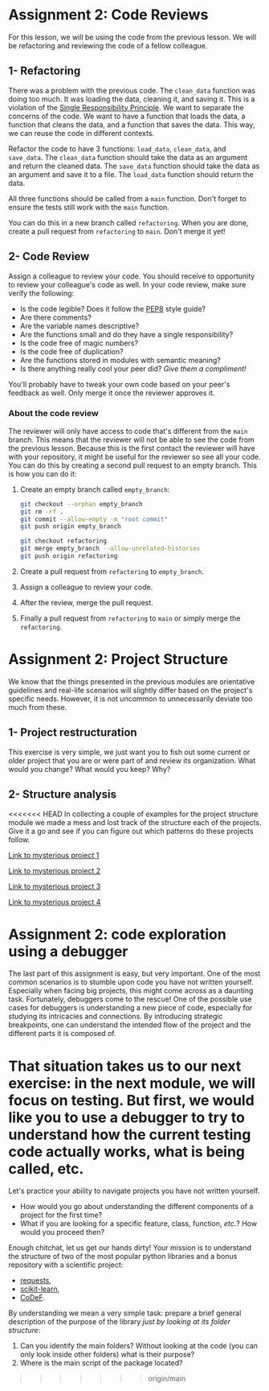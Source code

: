 # Assignment 2: Code Reviews

For this lesson, we will be using the code from the previous lesson. We will be refactoring and reviewing the code of a fellow colleague.

## 1- Refactoring

There was a problem with the previous code. The `clean_data` function was doing too much. It was loading the data, cleaning it, and saving it. This is a violation of the [Single Responsibility Principle](https://en.wikipedia.org/wiki/Single-responsibility_principle). We want to separate the concerns of the code. We want to have a function that loads the data, a function that cleans the data, and a function that saves the data. This way, we can reuse the code in different contexts.

Refactor the code to have 3 functions: `load_data`, `clean_data`, and `save_data`. The `clean_data` function should take the data as an argument and return the cleaned data. The `save_data` function should take the data as an argument and save it to a file. The `load_data` function should return the data.

All three functions should be called from a `main` function. Don't forget to ensure the tests still work with the `main` function.

You can do this in a new branch called `refactoring`. When you are done, create a pull request from `refactoring` to `main`. Don't merge it yet!

## 2- Code Review

Assign a colleague to review your code. You should receive to opportunity to review your colleague's code as well. In your code review, make sure verify the following:

- Is the code legible? Does it follow the [PEP8](https://www.python.org/dev/peps/pep-0008/) style guide?
- Are there comments?
- Are the variable names descriptive?
- Are the functions small and do they have a single responsibility?
- Is the code free of magic numbers?
- Is the code free of duplication?
- Are the functions stored in modules with semantic meaning?
- Is there anything really cool your peer did? _Give them a compliment!_

You'll probably have to tweak your own code based on your peer's feedback as well. Only merge it once the reviewer approves it.

### About the code review

The reviewer will only have access to code that's different from the `main` branch. This means that the reviewer will not be able to see the code from the previous lesson. Because this is the first contact the reviewer will have with your repository, it might be useful for the reviewer so see all your code. You can do this by creating a second pull request to an empty branch. This is how you can do it:

1. Create an empty branch called `empty_branch`:

    ```bash
    git checkout --orphan empty_branch
    git rm -rf .
    git commit --allow-empty -m "root commit"
    git push origin empty_branch

    git checkout refactoring
    git merge empty_branch --allow-unrelated-histories
    git push origin refactoring
    ```

2. Create a pull request from `refactoring` to `empty_branch`.
3. Assign a colleague to review your code.
4. After the review, merge the pull request.
5. Finally a pull request from `refactoring` to `main` or simply merge the `refactoring`.


# Assignment 2: Project Structure

We know that the things presented in the previous modules are orientative guidelines and real-life scenarios will slightly differ based on the project's specific needs. However, it is not uncommon to unnecessarily deviate too much from these.

## 1- Project restructuration

This exercise is very simple, we just want you to fish out some current or older project that you are or were part of and review its organization. What would you change? What would you keep? Why? 


## 2- Structure analysis

<<<<<<< HEAD
In collecting a couple of examples for the project structure module we made a mess and lost track of the structure each of the projects. Give it a go and see if you can figure out which patterns do these projects follow.

[Link to mysterious project 1](https://github.com/qiuyu96/CoDeF/tree/main)

[Link to mysterious project 2](https://github.com/RoberVega/mysterious_project_2)

[Link to mysterious project 3](https://github.com/RoberVega/mysterious_project_3)

[Link to mysterious project 4](https://github.com/cookiecutter/cookiecutter/tree/main)


# Assignment 2: code exploration using a debugger

The last part of this assignment is easy, but very important. One of the most common scenarios is to stumble upon code you have not written yourself. Especially when facing big projects, this might come across as a daunting task. Fortunately, debuggers come to the rescue! One of the possible use cases for debuggers is understanding a new piece of code, especially for studying its intricacies and connections. By introducing strategic breakpoints, one can understand the intended flow of the project and the different parts it is composed of.

That situation takes us to our next exercise: in the next module, we will focus on testing. But first, we would like you to use a debugger to try to understand how the current testing code actually works, what is being called, etc.
=======
Let's practice your ability to navigate projects you have not written yourself. 
- How would you go about understanding the different components of a project for the first time? 
- What if you are looking for a specific feature, class, function, _etc._? How would you proceed then?

Enough chitchat, let us get our hands dirty! Your mission is to understand the structure of two of the most popular python libraries and a bonus repository with a scientific project:
- [requests](https://github.com/psf/requests/tree/main),
- [scikit-learn](https://github.com/scikit-learn/scikit-learn/tree/main),
- [CoDeF](https://github.com/qiuyu96/CoDeF/tree/main). 

By understanding we mean a very simple task: prepare a brief general description of the purpose of the library _just by looking at its folder structure_:

1. Can you identify the main folders? Without looking at the code (you can only look inside other folders) what is their purpose?
2.  Where is the main script of the package located? 
>>>>>>> origin/main
